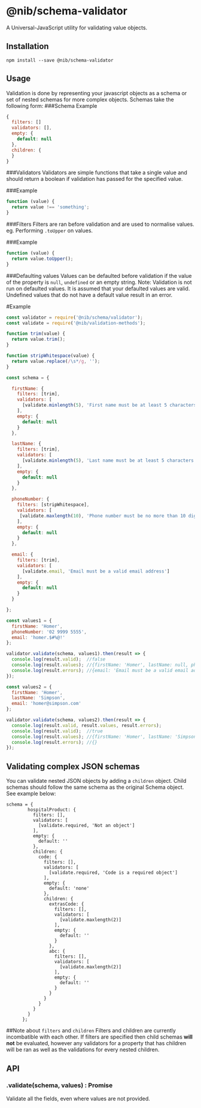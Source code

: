 # @nib/schema-validator

A Universal-JavaScript utility for validating value objects.

## Installation

    npm install --save @nib/schema-validator

## Usage

Validation is done by representing your 
javascript objects as a schema or set of nested schemas for more complex objects.
Schemas take the following form:
###Schema Example

```javascript
{
  filters: []
  validators: [],
  empty: {
    default: null
  },
  children: {
  }
}
```

###Validators
Validators are simple functions that take a single value and should return a boolean if
validation has passed for the specified value.

###Example
```javascript
function (value) {
  return value !== 'something';
}
```

###Filters
Filters are ran before validation and are used to normalise values. eg. Performing ```.toUpper``` on values.

###Example
```javascript
function (value) {
  return value.toUpper();
}
```

###Defaulting values
Values can be defaulted before validation if the value of the property is ```null```, ```undefined``` or an empty string.
Note: Validation is not run on defaulted values. It is assumed that your defaulted values are valid.
Undefined values that do not have a default value result in an error.

#Example
```javascript
const validator = require('@nib/schema/validator');
const validate = require('@nib/validation-methods');

function trim(value) {
  return value.trim();
}

function stripWhitespace(value) {
  return value.replace(/\s*/g, '');
}

const schema = {

  firstName: {
    filters: [trim],
    validators: [
      [validate.minlength(5), 'First name must be at least 5 characters']
    ],
    empty: {
      default: null
    }
  },

  lastName: {
    filters: [trim],
    validators: [
      [validate.minlength(5), 'Last name must be at least 5 characters']
    ],
    empty: {
      default: null
    }
  },

  phoneNumber: {
    filters: [stripWhitespace],
    validators: [
     [validate.maxlength(10), 'Phone number must be no more than 10 digits']
    ],
    empty: {
      default: null
    }
  },

  email: {
    filters: [trim],
    validators: [
      [validate.email, 'Email must be a valid email address']
    ],
    empty: {
      default: null
    }
  }

};

const values1 = {
  firstName: 'Homer',
  phoneNumber: '02 9999 5555',
  email: 'homer.$#%@!'
};

validator.validate(schema, values1).then(result => {
  console.log(result.valid);  //false
  console.log(result.values); //{firstName: 'Homer', lastName: null, phoneNumber: '0299995555'}
  console.log(result.errors); //{email: 'Email must be a valid email address'}
});

const values2 = {
  firstName: 'Homer',
  lastName: 'Simpson',
  email: 'homer@simpson.com'
};

validator.validate(schema, values2).then(result => {
  console.log(result.valid, result.values, result.errors);
  console.log(result.valid);  //true
  console.log(result.values); //{firstName: 'Homer', lastName: 'Simpson, phoneNumber: null, email: 'homer@simpson.com'}
  console.log(result.errors); //{}
});
```

## Validating complex JSON schemas
You can validate nested JSON objects by adding a ```children``` object. 
Child schemas should follow the same schema as the original Schema object. 
See example below:

```
schema = {
        hospitalProduct: {
          filters: [],
          validators: [
            [validate.required, 'Not an object']
          ],
          empty: {
            default: ''
          },
          children: {
            code: {
              filters: [],
              validators: [
                [validate.required, 'Code is a required object']
              ],
              empty: {
                default: 'none'
              },
              children: {
                extrasCode: {
                  filters: [],
                  validators: [
                    [validate.maxlength(2)]
                  ],
                  empty: {
                    default: ''
                  }
                },
                abc: {
                  filters: [],
                  validators: [
                    [validate.maxlength(2)]
                  ],
                  empty: {
                    default: ''
                  }
                }
              }
            }
          }
        }
      };
```
##Note about ```filters``` and ```children```
Filters and children are currently incombatible with each other.
If filters are specified then child schemas **will not** be evaluated,
however any validators for a property that has children will be ran as well as the validations
for every nested children.

## API

### .validate(schema, values) : Promise

Validate all the fields, even where values are not provided.

